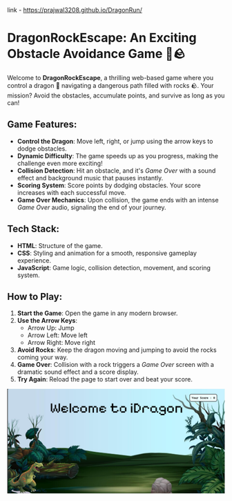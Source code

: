 link - https://prajwal3208.github.io/DragonRun/
# DragonRockEscape: An Exciting Obstacle Avoidance Game 🐉🪨

Welcome to **DragonRockEscape**, a thrilling web-based game where you control a dragon 🐉 navigating a dangerous path filled with rocks 🪨. Your mission? Avoid the obstacles, accumulate points, and survive as long as you can!

## Game Features:

- **Control the Dragon**: Move left, right, or jump using the arrow keys to dodge obstacles.
- **Dynamic Difficulty**: The game speeds up as you progress, making the challenge even more exciting!
- **Collision Detection**: Hit an obstacle, and it's *Game Over* with a sound effect and background music that pauses instantly.
- **Scoring System**: Score points by dodging obstacles. Your score increases with each successful move.
- **Game Over Mechanics**: Upon collision, the game ends with an intense *Game Over* audio, signaling the end of your journey.

## Tech Stack:

- **HTML**: Structure of the game.
- **CSS**: Styling and animation for a smooth, responsive gameplay experience.
- **JavaScript**: Game logic, collision detection, movement, and scoring system.

## How to Play:

1. **Start the Game**: Open the game in any modern browser.
2. **Use the Arrow Keys**: 
    - Arrow Up: Jump
    - Arrow Left: Move left
    - Arrow Right: Move right
3. **Avoid Rocks**: Keep the dragon moving and jumping to avoid the rocks coming your way.
4. **Game Over**: Collision with a rock triggers a *Game Over* screen with a dramatic sound effect and a score display.
5. **Try Again**: Reload the page to start over and beat your score.


![Game Screenshot](dragon_game.png) 

